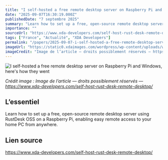 ```yaml
---
title: "I self-hosted a free remote desktop server on Raspberry Pi and Windows, here's how they went"
date: "2025-09-07T16:30:19.000Z"
publishedDate: "7 septembre 2025"
summary: "Learn how to set up a free, open-source remote desktop server using RustDesk OSS on a Raspberry Pi, enabling easy remote access to your home PC from anywhere."
importance: ""
sourceUrl: "https://www.xda-developers.com/self-host-rust-desk-remote-desktop/"
tags: ["France", "Actualité", "XDA Developers"]
permalink: "/papers/2025-09-07-i-self-hosted-a-free-remote-desktop-server-on-raspberry-pi-and-windows-heres-how-they-went"
imageUrl: "https://static0.xdaimages.com/wordpress/wp-content/uploads/wm/2025/09/xda-raspberry-pi-rustdesk-feature.png?w=1600&h=900&fit=crop"
imageCredit: "Image de l’article — droits possiblement réservés — https://www.xda-developers.com/self-host-rust-desk-remote-desktop/"
---
```


![I self-hosted a free remote desktop server on Raspberry Pi and Windows, here's how they went](https://static0.xdaimages.com/wordpress/wp-content/uploads/wm/2025/09/xda-raspberry-pi-rustdesk-feature.png?w=1600&h=900&fit=crop)

*Crédit image : Image de l’article — droits possiblement réservés — https://www.xda-developers.com/self-host-rust-desk-remote-desktop/*

## L’essentiel

Learn how to set up a free, open-source remote desktop server using RustDesk OSS on a Raspberry Pi, enabling easy remote access to your home PC from anywhere.

## Lien source

https://www.xda-developers.com/self-host-rust-desk-remote-desktop/
